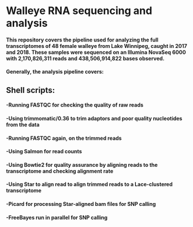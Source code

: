 # Walleye RNA sequencing and analysis
#### This repository covers the pipeline used for analyzing the full transcriptomes of 48 female walleye from Lake Winnipeg, caught in 2017 and 2018. These samples were sequenced on an Illumina NovaSeq 6000 with 2,170,826,311 reads and 438,506,914,822 bases observed. 

#### Generally, the analysis pipeline covers:
## Shell scripts:
#### -Running FASTQC for checking the quality of raw reads
#### -Using trimmomatic/0.36 to trim adaptors and poor quality nucleotides from the data
#### -Running FASTQC again, on the trimmed reads
#### -Using Salmon for read counts 
#### -Using Bowtie2 for quality assurance by aligning reads to the transcriptome and checking alignment rate
#### -Using Star to align read to align trimmed reads to a Lace-clustered transcriptome
#### -Picard for processing Star-aligned bam files for SNP calling
#### -FreeBayes run in parallel for SNP calling
